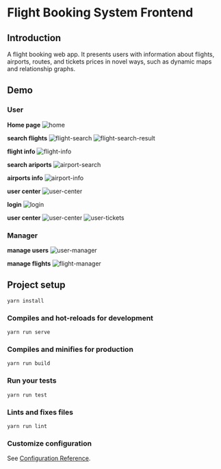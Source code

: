 # Flight Booking System Frontend
## Introduction
A flight booking web app. It presents users with information about flights, airports, routes, and tickets prices in novel ways, such as dynamic maps and relationship graphs.

## Demo
### User
**Home page**
![home](https://user-images.githubusercontent.com/60313002/160142578-a38bef95-d4a0-4922-9141-957c8413bee4.png)

**search flights**
![flight-search](https://user-images.githubusercontent.com/60313002/160142872-028cf15c-a07d-4b5e-9cbf-a8aa90fa1fc6.png)
![flight-search-result](https://user-images.githubusercontent.com/60313002/160142962-4f330f06-db8a-4f31-8a0f-968d9ad19936.png)

**flight info**
![flight-info](https://user-images.githubusercontent.com/60313002/160143146-fd4010e8-8aec-429e-8d4a-a7e6ee7b6a2d.png)

**search ariports**
![airport-search](https://user-images.githubusercontent.com/60313002/160143179-b91621b7-116b-4af9-8d19-4f7abc52e15c.png)

**airports info**
![airport-info](https://user-images.githubusercontent.com/60313002/160143188-fd13a0be-e95c-46cd-b318-14427f9b8de8.png)

**user center**
![user-center](https://user-images.githubusercontent.com/60313002/160143282-8349f7fd-1d09-4c8f-ad83-4208a11f9b0d.png)

**login**
![login](https://user-images.githubusercontent.com/60313002/160143356-812302ef-3702-4399-9dd9-19815f4e2a7b.png)

**user center**
![user-center](https://user-images.githubusercontent.com/60313002/160143457-4877b29b-97ab-45f8-9eff-ffde12d75c77.png)
![user-tickets](https://user-images.githubusercontent.com/60313002/160143496-9ae1dd3f-a455-46cf-a83c-39185cf2569d.png)

### Manager
**manage users**
![user-manager](https://user-images.githubusercontent.com/60313002/160143576-acc86585-0cd7-4030-ad14-b5bfa6304dd2.png)

**manage flights**
![flight-manager](https://user-images.githubusercontent.com/60313002/160143626-7b9738b5-b51a-4c16-9e0e-49e3846315d3.png)

## Project setup

```
yarn install
```

### Compiles and hot-reloads for development
```
yarn run serve
```

### Compiles and minifies for production
```
yarn run build
```

### Run your tests
```
yarn run test
```

### Lints and fixes files
```
yarn run lint
```

### Customize configuration
See [Configuration Reference](https://cli.vuejs.org/config/).

